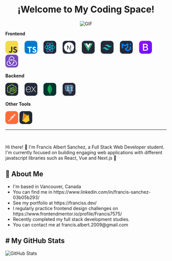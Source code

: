 <h1 align="center">¡Welcome to My Coding Space!</h1>
<p align="center">
  <img src="https://user-images.githubusercontent.com/74038190/229223263-cf2e4b07-2615-4f87-9c38-e37600f8381a.gif" alt="GIF" width="350" height="280"/>
</p>
<p align="left">
  <strong>Frontend</strong>
</p>
<p align="left">
  <img src="./icons/JavaScript.svg" alt="JavaScript" width="40" height="40"/>
  &nbsp;&nbsp;&nbsp;
  <img src="./icons/TypeScript.svg" alt="TypeScript" width="40" height="40"/>
  &nbsp;&nbsp;&nbsp;
  <img src="./icons/React-Dark.svg" alt="React" width="40" height="40"/>
  &nbsp;&nbsp;&nbsp;
  <img src="./icons/NextJS-Dark.svg" alt="NextJS" width="40" height="40"/>
  &nbsp;&nbsp;&nbsp;
  <img src="./icons/VueJS-Dark.svg" alt="VueJS" width="40" height="40"/>
  &nbsp;&nbsp;&nbsp;
  <img src="./icons/TailwindCSS-Dark.svg" alt="TailwindCSS" width="40" height="40"/>
  &nbsp;&nbsp;&nbsp;
  <img src="./icons/MaterialUI-Dark.svg" alt="MaterialUI" width="40" height="40"/>
  &nbsp;&nbsp;&nbsp;
  <img src="./icons/Bootstrap.svg" alt="MaterialUI" width="40" height="40"/>
  &nbsp;&nbsp;&nbsp;
  <img src="./icons/Redux.svg" alt="Redux" width="40" height="40"/>
</p>

<p align="left">
  <strong>Backend</strong>
</p>
<p align="left">
  <img src="./icons/NodeJS-Dark.svg" alt="NodeJS" width="40" height="40"/>
  &nbsp;&nbsp;&nbsp;
  <img src="./icons/ExpressJS-Dark.svg" alt="ExpressJS" width="40" height="40"/>
  &nbsp;&nbsp;&nbsp;
  <img src="./icons/MongoDB.svg" alt="MongoDB" width="40" height="40"/>
  &nbsp;&nbsp;&nbsp;
  <img src="./icons/PostgreSQL-Dark.svg" alt="PostgreSQL" width="40" height="40"/>
</p>

<p align="left">
  <strong>Other Tools</strong>
</p>
<p align="left">
  <img src="./icons/Postman.svg" alt="Postman" width="40" height="40"/>
  <img src="./icons/Firebase-Dark.svg" alt="Postman" width="40" height="40"/>
</p>
<hr>
<br>
<p>
  <span>
    Hi there! 👋 I'm Francis Albert Sanchez, a Full Stack Web Developer student. I'm currently focused on building engaging web applications with different javatscript libraries such as React, Vue and Next.js 🚀
  </span>
</p>
<h2>💼 About Me</h2>
<p>
  <ul>
    <li>I'm based in Vancouver, Canada</li>
    <li>You can find me in https://www.linkedin.com/in/francis-sanchez-03b05b293/</li>
    <li>See my portfolio at https://franciss.dev/</li>
    <li>I regularly practice frontend design challenges on https://www.frontendmentor.io/profile/Francis7575/</li>
    <li>Recently completed my full stack development studies.</li>
    <li>You can contact me at francis.albert.2009@gmail.com</li>
  </ul>
</p>
<h2># My GitHub Stats</h2>

![GitHub Stats](https://github-readme-stats.vercel.app/api?username=Francis7575&show_icons=true&theme=dark&count_private=true)

